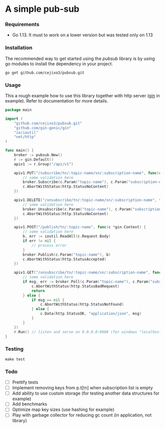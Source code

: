 # A simple pub-sub

### Requirements
- Go 1.13. It must to work on a lower version but was tested only on 1.13

### Installation
The recommended way to get started using the *pubsub* library is by using go modules to install the dependency in your project.
```shell script
go get github.com/cejixo3/pubsub.git
```

### Usage
This a rough example how to use this library together with http server ([gin](https://github.com/gin-gonic/gin) in example).
Refer to documentation for more details.
```go
package main

import (
	"github.com/cejixo3/pubsub.git"
	"github.com/gin-gonic/gin"
	"io/ioutil"
	"net/http"
)

func main() {
	broker := pubsub.New()
	r := gin.Default()
	apiv1 := r.Group("/api/v1")

	apiv1.PUT("/subscribe/tn/:topic-name/sn/:subscription-name", func(c *gin.Context) {
		// some validation here
		broker.Subscribe(c.Param("topic-name"), c.Param("subscription-name"))
		c.AbortWithStatus(http.StatusNoContent)
	})

	apiv1.DELETE("/unsubscribe/tn/:topic-name/sn/:subscription-name", func(c *gin.Context) {
		// some validation here
		broker.Unsubscribe(c.Param("topic-name"), c.Param("subscription-name"))
		c.AbortWithStatus(http.StatusNoContent)
	})

	apiv1.POST("/publish/tn/:topic-name", func(c *gin.Context) {
		// some validation here
		b, err := ioutil.ReadAll(c.Request.Body)
		if err != nil {
			// process error
		}
		broker.Publish(c.Param("topic-name"), b)
		c.AbortWithStatus(http.StatusAccepted)
	})

	apiv1.GET("/unsubscribe/tn/:topic-name/sn/:subscription-name", func(c *gin.Context) {
		// some validation here
		if msg, err := broker.Poll(c.Param("topic-name"), c.Param("subscription-name")); err == pubsub.ErrNoSubscriptions {
			c.AbortWithStatus(http.StatusBadRequest)
			return
		} else {
			if msg == nil {
				c.AbortWithStatus(http.StatusNotFound)
			} else {
				c.Data(http.StatusOK, "application/json", msg)
			}
		}
	})
	r.Run() // listen and serve on 0.0.0.0:8080 (for windows "localhost:8080")
}

``` 

### Testing
```shell script
make test
```

### Todo
- [ ] Prettify tests
- [ ] Implement removing keys from p.t[tn] when subscription list is empty
- [ ] Add ability to use custom storage (for testing another data structures for example)
- [ ] Add benchmarks 
- [ ] Optimize map key sizes (use hashing for example)
- [ ] Play with garbage collector for reducing gc count (in application, not library)